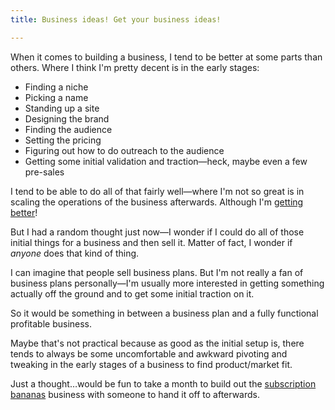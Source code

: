 ```yaml
---
title: Business ideas! Get your business ideas!

---
```


When it comes to building a business, I tend to be better at some parts than others. Where I think I'm pretty decent is in the early stages:

- Finding a niche
- Picking a name
- Standing up a site
- Designing the brand
- Finding the audience
- Setting the pricing
- Figuring out how to do outreach to the audience
- Getting some initial validation and traction—heck, maybe even a few pre-sales

I tend to be able to do all of that fairly well—where I'm not so great is in scaling the operations of the business afterwards. Although I'm [getting](https://twitter.com/commercehero/status/1082618831711936513) [better](https://twitter.com/commercehero/status/1070717467239038976)!

But I had a random thought just now—I wonder if I could do all of those initial things for a business and then sell it. Matter of fact, I wonder if *anyone* does that kind of thing.

I can imagine that people sell business plans. But I'm not really a fan of business plans personally—I'm usually more interested in getting something actually off the ground and to get some initial traction on it.

So it would be something in between a business plan and a fully functional profitable business.

Maybe that's not practical because as good as the initial setup is, there tends to always be some uncomfortable and awkward pivoting and tweaking in the early stages of a business to find product/market fit.

Just a thought…would be fun to take a month to build out the [subscription bananas](https://kalenjordan.com/2019/01/01/subscription-bananas.html) business with someone to hand it off to afterwards.

